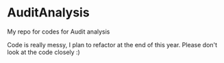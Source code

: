 # AuditAnalysis

My repo for codes for Audit analysis

Code is really messy, I plan to refactor at the end of this year. Please don't look at the code closely :) 
